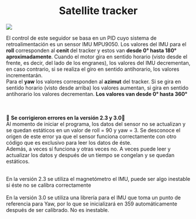 <h1 align="center"> Satellite tracker </h1>
<p align="left">
   <img src="https://img.shields.io/badge/STATUS-EN%20DESAROLLO-green">
   </p>
El control de este seguidor se basa en un PID cuyo sistema de retroalimentación es un sensor IMU MPU9050.
Los valores del IMU para el <b>roll</b> corresponden al <b>cenit </b>del tracker y estos van <b>desde 0° hasta 180° aproximadamente</b>. 
Cuando el motor gira en sentido horario (visto desde el frente, es decir, del lado de los engranes), los valores del IMU decrementan, 
en caso contrario, si se realiza el giro en sentido antihorario, los valores incrementarán.
<br>Para el <b>yaw</b> los valores corresponden al <b>azimut</b> del tracker.
Si se gira en sentido horario (visto desde arriba) los valores aumentan, si gira en sentido antihorario los valores decrementan. <b>Los valores van desde 0° hasta 360°</b>

<br><br>
:construction: <b>Se corrigieron errores en la versión 2.3 y 3.0</b>:construction:
<br>
Al momento de iniciar el programa, los datos del sensor no se actualizan y se quedan estáticos en un valor de roll = 90 y yaw = 3. Se desconoce el origen de este error ya que
el sensor funciona correctamente con otro código que es exclusivo para leer los datos de éste.
<br>Además, a veces sí funciona y otras veces no. A veces puede leer y actualizar los datos y después de un tiempo se congelan y se quedan estáticos.

<br>En la versión 2.3 se utiliza el magnetómetro el IMU, puede ser algo inestable si éste no se calibra correctamente
<br><br>En la versión 3.0 se utiliza una librería para el IMU que toma un punto de referencia para Yaw, por lo que se inicializará en 359 automáticamente después de ser calibrado. No es inestable.
